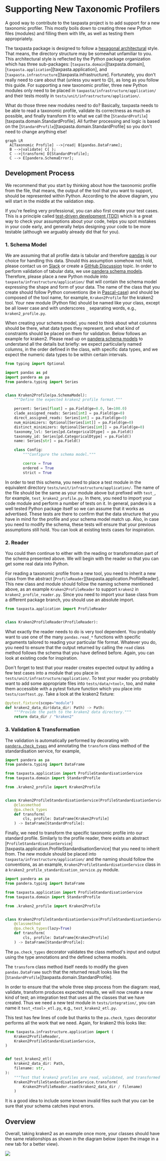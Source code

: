# Supporting New Taxonomic Profilers

A good way to contribute to the taxpasta project is to add support for a new
taxonomic profiler. This mostly boils down to creating three new Python files
(modules) and filling them with life, as well as testing them appropriately.

The taxpasta package is designed to follow a [hexagonal
architectural](https://en.wikipedia.org/wiki/Hexagonal_architecture_(software))
style. That means, the directory structure may be somewhat unfamiliar to you.
This architectural style is reflected by the Python package organization which has three
sub-packages: [`taxpasta.domain`][taxpasta.domain], [`taxpasta.application`][taxpasta.application], and [`taxpasta.infrastructure`][taxpasta.infrastructure].
Fortunately, you don't really need to care about that (unless you want to :wink:), as long
as you follow this guide. For supporting a new taxonomic profiler, three new Python
modules only need to be placed in
`taxpasta/infrastructure/application/` and their tests mostly in
`tests/unit/infrastructure/application/`.

What do those three new modules need to do? Basically, taxpasta needs to be able
to read a taxonomic profile, validate its correctness as much as possible, and
finally transform it to what we call the
[`StandardProfile`][taxpasta.domain.StandardProfile]. All
further processing and logic is based on the [`StandardProfile`][taxpasta.domain.StandardProfile] so you don't need
to change anything else!

```mermaid
graph LR
  A[Taxonomic Profile] -->|read| B[pandas.DataFrame];
  B -->|validate| C{ };
  C -->|transform| D[StandardProfile];
  C --> E[pandera.SchemaError];
```

## Development Process

We recommend that you start by thinking about how the taxonomic profile from the file,
that means, the output of the tool that you want to support, should be represented within
Python. According to the above diagram, you will start in the middle at the validation step.

If you're feeling very professional, you can also first create your test cases. This is a
principle called [test-driven development (TDD)](https://en.wikipedia.org/wiki/Test-driven_development) which is a great way to check your assumptions
about your code, helps you spot mistakes in your code early, and generally helps designing
your code to be more testable (although we arguably already did that for you).

### 1. Schema Model

We are assuming that all profile data is tabular and therefore
[pandas](https://pandas.pydata.org/) is our choice for handling this data.
Should this assumption somehow not hold, please contact us on [Slack](https://nfcore.slack.com/archives/C031QH57DSS) or create a
[GitHub Discussion](https://github.com/taxprofiler/taxpasta/discussions/new) topic.
In order to perform validation of tabular data, we use [pandera schema
models](https://pandera.readthedocs.io/en/stable/schema_models.html). Therefore, 
please place a
new Python module into `taxpasta/infrastructure/application/` that will contain the
schema model expressing the shape and form of your data. The name of the class that you
create should follow Python conventions (be in [Pascal-case](https://en.wikipedia.org/wiki/Camel_case)) and should be composed of
the tool name, for example, `Kraken2Profile` for the kraken2 tool. Your new module (Python file)
should be named like your class, except be all lower case and with underscores `_`
separating words, e.g., `kraken2_profile.py`.

When creating your schema model, you need to think about what columns should be there,
what data types they represent, and what kind of constraints should be placed on them
for validation. Below follows an example for kraken2. Please read up on [pandera schema
models](https://pandera.readthedocs.io/en/stable/schema_models.html) to understand
all the details but briefly: we expect particularly named columns, in the order defined
in the class, with specific data types, and we expect the numeric data types to be
within certain intervals.

```python
from typing import Optional

import pandas as pd
import pandera as pa
from pandera.typing import Series


class Kraken2Profile(pa.SchemaModel):
    """Define the expected kraken2 profile format."""

    percent: Series[float] = pa.Field(ge=0.0, le=100.0)
    clade_assigned_reads: Series[int] = pa.Field(ge=0)
    direct_assigned_reads: Series[int] = pa.Field(ge=0)
    num_minimizers: Optional[Series[int]] = pa.Field(ge=0)
    distinct_minimizers: Optional[Series[int]] = pa.Field(ge=0)
    taxonomy_lvl: Series[pd.CategoricalDtype] = pa.Field()
    taxonomy_id: Series[pd.CategoricalDtype] = pa.Field()
    name: Series[str] = pa.Field()

    class Config:
        """Configure the schema model."""

        coerce = True
        ordered = True
        strict = True
```

In order to test this schema, you need to place a test module in the equivalent directory 
`tests/unit/infrastructure/application/`. The name of the file should be the same as your module above
but prefixed with `test_`, for example, `test_kraken2_profile.py`. In there, you need to import
your code module and perform a number of tests on it. In general, pandera is a well tested Python
package itself so we can assume that it works as advertised. These tests are there to confirm
that the data structure that you have in mind for the profile and your schema model match up. Also,
in case you need to modify the schema, these tests will ensure that your previous assumptions
still hold. You can look at existing tests cases for inspiration.

### 2. Reader

You could then continue to either with the reading or transformation part of the schema presented above.
We will begin with the reader so that you can get some real data into Python.

For reading a taxonomic profile from a new tool, you need to inherit a new class
from the abstract [`ProfileReader`][taxpasta.application.ProfileReader]. This
new class and module should follow the naming scheme mentioned above,
as an example `Kraken2ProfileReader` to support `kraken2` in `kraken2_profile_reader.py`.  Since you need to import
your base class from a different package branch, you should use an absolute
import.

```python
from taxpasta.application import ProfileReader


class Kraken2ProfileReader(ProfileReader):
```

What exactly the reader needs to do is very tool dependent. You probably want to use one
of the many `pandas.read_*` functions with specific arguments tailored to reading your
particular file format. Whatever you do, you need to ensure that the output returned by
calling the `read` class method follows the schema that you have defined before. Again,
you can look at existing code for inspiration.

Don't forget to test that your reader creates expected output by adding a few test cases
into a module that you place in `tests/unit/infrastructure/application/`. To test your
reader you probably want to add some appropriate files into `tests/data/<tool>`, too, and
make them accessible with a pytest fixture function which you place into `tests/conftest.py`.
Take a look at the kraken2 fixture:

```python
@pytest.fixture(scope="module")
def kraken2_data_dir(data_dir: Path) -> Path:
    """Provide the path to the kraken2 data directory."""
    return data_dir / "kraken2"
```

### 3. Validation & Transformation

 The
validation is automatically performed by decorating with [`pandera.check_types`](https://pandera.readthedocs.io/en/stable/schema_models.html) and annotating the
`transform` class method of the standardisation service, for example,

```python
import pandera as pa
from pandera.typing import DataFrame

from taxpasta.application import ProfileStandardisationService
from taxpasta.domain import StandardProfile

from .kraken2_profile import Kraken2Profile


class Kraken2ProfileStandardisationService(ProfileStandardisationService):
    @classmethod
    @pa.check_types
    def transform(
        cls, profile: DataFrame[Kraken2Profile]
    ) -> DataFrame[StandardProfile]:
```

Finally, we need to transform the specific taxonomic profile into our standard
profile. Similarly to the profile reader, there exists an abstract
[`ProfileStandardisationService`][taxpasta.application.ProfileStandardisationService]
that you need to inherit from. The new module should be placed into
`taxpasta/infrastructure/application/` and the naming should follow the
conventions, as an example, `Kraken2ProfileStandardisationService` class in a
`kraken2_profile_standardisation_service.py` module.

```python
import pandera as pa
from pandera.typing import DataFrame

from taxpasta.application import ProfileStandardisationService
from taxpasta.domain import StandardProfile

from .kraken2_profile import Kraken2Profile


class Kraken2ProfileStandardisationService(ProfileStandardisationService):
    @classmethod
    @pa.check_types(lazy=True)
    def transform(
        cls, profile: DataFrame[Kraken2Profile]
    ) -> DataFrame[StandardProfile]:
```

The `pa.check_types` decorator validates the class method's input and output
using the type annotations and the defined schema models.

The `transform` class method itself needs to modify the given `pandas.DataFrame` such that
the returned result looks like the [`StandardProfile`][taxpasta.domain.StandardProfile].

In order to ensure that the whole three step process from the diagram: read, validate, transform
produces expected results, we will now create a new kind of test; an integration test that
uses all the classes that we have created. Thus we need a new test module in `tests/integration/`,
you can name it `test_<tool>_etl.py`, e.g., `test_kraken2_etl.py`.

This test has few lines of code but thanks to the `pa.check_types` decorator performs
all the work that we need. Again, for kraken2 this looks like:

```python
from taxpasta.infrastructure.application import (
    Kraken2ProfileReader,
    Kraken2ProfileStandardisationService,
)


def test_kraken2_etl(
    kraken2_data_dir: Path,
    filename: str,
):
    """Test that kraken2 profiles are read, validated, and transformed correctly."""
    Kraken2ProfileStandardisationService.transform(
        Kraken2ProfileReader.read(kraken2_data_dir / filename)
    )
```

It is a good idea to include some known invalid files such that you can be sure that
your schema catches input errors.

## Overview

Overall, taking kraken2 as an example once more, your classes should have the same relationships as shown in the diagram below (open the image in a new tab for a better view).

![](taxpasta_profiler_support_overview.svg)
